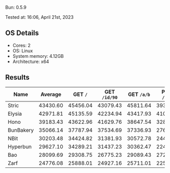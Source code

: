Bun: 0.5.9

Tested at: 16:06, April 21st, 2023

## OS Details
- Cores: 2
- OS: Linux
- System memory: 4.12GB
- Architecture: x64

## Results
| Name | Average | GET `/` | GET `/id/90` | GET `/a/b` | POST `/json` |
| --- | --- | --- | --- | --- | --- | 
| Stric | 43430.60 | 45456.04 | 43079.43 | 45811.64 | 39375.31 |
| Elysia | 42971.81 | 45135.59 | 42234.94 | 43417.93 | 41098.76 |
| Hono | 39183.43 | 43622.96 | 41629.76 | 38647.54 | 32833.44 |
| BunBakery | 35066.14 | 37787.94 | 37534.69 | 37336.93 | 27604.98 |
| NBit | 30203.48 | 34424.82 | 31381.93 | 30572.78 | 24434.39 |
| Hyperbun | 29627.10 | 34289.21 | 31437.23 | 30362.47 | 22419.49 |
| Bao | 28099.69 | 29308.75 | 26775.23 | 29089.43 | 27225.37 |
| Zarf | 24776.08 | 25888.01 | 24927.16 | 25711.01 | 22578.13 |